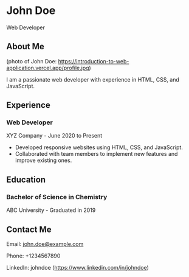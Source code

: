 # John Doe

Web Developer

## About Me

(photo of John Doe: https://introduction-to-web-application.vercel.app/profile.jpg)


I am a passionate web developer with experience in HTML, CSS, and
JavaScript.

## Experience

### Web Developer

XYZ Company - June 2020 to Present

- Developed responsive websites using HTML, CSS, and JavaScript.
- Collaborated with team members to implement new features and improve existing ones.

## Education

### Bachelor of Science in Chemistry

ABC University - Graduated in 2019

## Contact Me

Email: john.doe@example.com

Phone: +1234567890

LinkedIn: johndoe (https://www.linkedin.com/in/johndoe)

